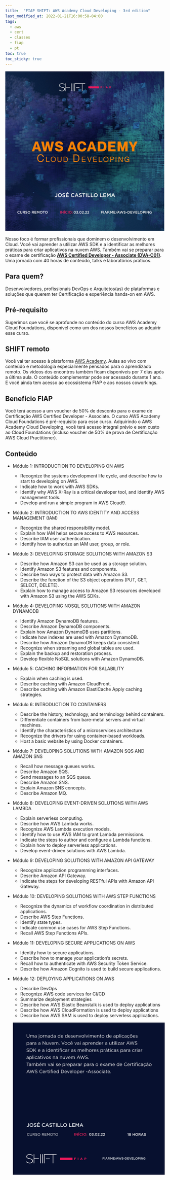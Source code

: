 ```yaml
---
title:  "FIAP SHIFT: AWS Academy Cloud Developing - 3rd edition"
last_modified_at: 2022-01-21T16:00:58-04:00
tags:
  - aws
  - cert
  - classes
  - fiap
  - pt
toc: true
toc_sticky: true
---
```


[![](/assets/images/posts/2022-01-21-shift-aws-dev-3/1.jpg)](https://www.fiap.com.br/shift/curso/tecnologia/aws-academy-cloud-developing)

Nosso foco é formar profissionais que dominem o desenvolvimento em Cloud. Você vai aprender a utilizar AWS SDK e a identificar as melhores práticas para criar aplicativos na nuvem AWS. Também vai se preparar para o exame de certificação **[AWS Certified Developer - Associate (DVA-C01)](https://aws.amazon.com/pt/certification/certified-developer-associate/)**. Uma jornada com 40 horas de conteúdo, talks e laboratórios práticos.

## Para quem?
Desenvolvedores, profissionais DevOps e Arquitetos(as) de plataformas e soluções que querem ter Certificação e experiência hands-on em AWS.

## Pré-requisito
Sugerimos que você se aprofunde no conteúdo do curso AWS Academy Cloud Foundations, disponível como um dos nossos benefícios ao adquirir esse curso.

## SHIFT remoto

Você vai ter acesso à plataforma [AWS Academy](/aws-academy). Aulas ao vivo com conteúdo e metodologia especialmente pensados para o aprendizado remoto. Os vídeos dos encontros também ficam disponíveis por 7 dias após a última aula. O conteúdo complementar pode ser acessado durante 1 ano. E você ainda tem acesso ao ecossistema FIAP e aos nossos coworkings.

## Benefício FIAP
Você terá acesso a um voucher de 50% de desconto para o exame de Certificação AWS Certified Developer - Associate. O curso AWS Academy Cloud Foundations é pré-requisito para esse curso. Adquirindo o AWS Academy Cloud Developing, você terá acesso integral prévio e sem custo ao Cloud Foundations (incluso voucher de 50% de prova de Certificação AWS Cloud Practitioner).


## Conteúdo

 - Módulo 1: INTRODUCTION TO DEVELOPING ON AWS
    * Recognize the systems development life cycle, and describe how to start to developing on AWS.
    * Indicate how to work with AWS SDKs.
    * Identify why AWS X-Ray is a critical developer tool, and identify AWS management tools.
    * Develop and run a simple program in AWS Cloud9.
 - Módulo 2: INTRODUCTION TO AWS IDENTITY AND ACCESS MANAGEMENT (IAM)
    * Recognize the shared responsibility model.
    * Explain how IAM helps secure access to AWS resources.
    * Describe IAM user authentication.
    * Identify how to authorize an IAM user, group, or role.
 - Módulo 3: DEVELOPING STORAGE SOLUTIONS WITH AMAZON S3
    * Describe how Amazon S3 can be used as a storage solution.
    * Identify Amazon S3 features and components.
    * Describe two ways to protect data with Amazon S3.
    * Describe the function of the S3 object operations (PUT, GET, SELECT, DELETE).
    * Explain how to manage access to Amazon S3 resources developed with Amazon S3 using the AWS SDKs.
- Módulo 4: DEVELOPING NOSQL SOLUTIONS WITH AMAZON DYNAMODB
    * Identify Amazon DynamoDB features.
    * Describe Amazon DynamoDB components.
    * Explain how Amazon DynamoDB uses partitions.
    * Indicate how indexes are used with Amazon DynamoDB.
    * Describe how Amazon DynamoDB keeps data consistent.
    * Recognize when streaming and global tables are used.
    * Explain the backup and restoration process.
    * Develop flexible NoSQL solutions with Amazon DynamoDB.
- Módulo 5: CACHING INFORMATION FOR SALABILITY
    * Explain when caching is used.
    * Describe caching with Amazon CloudFront.
    * Describe caching with Amazon ElastiCache Apply caching strategies.
- Módulo 6: INTRODUCTION TO CONTAINERS
    * Describe the history, technology, and terminology behind containers.
    * Differentiate containers from bare-metal servers and virtual machines.
    * Identify the characteristics of a microservices architecture.
    * Recognize the drivers for using container-based workloads.
    * Host a basic website by using Docker containers.
- Módulo 7: DEVELOPING SOLUTIONS WITH AMAZON SQS AND AMAZON SNS
    * Recall how message queues works.
    * Describe Amazon SQS.
    * Send messages to an SQS queue.
    * Describe Amazon SNS.
    * Explain Amazon SNS concepts.
    * Describe Amazon MQ.
- Módulo 8: DEVELOPING EVENT-DRIVEN SOLUTIONS WITH AWS LAMBDA
    * Explain serverless computing.
    * Describe how AWS Lambda works.
    * Recognize AWS Lambda execution models.
    * Identify how to use AWS IAM to grant Lambda permissions.
    * Indicate the steps to author and configure a Lambda functions.
    * Explain how to deploy serverless applications.
    * Develop event-driven solutions with AWS Lambda.
- Módulo 9: DEVELOPING SOLUTIONS WITH AMAZON API GATEWAY
    * Recognize application programming interfaces.
    * Describe Amazon API Gateway.
    * Indicate the steps for developing RESTful APIs with Amazon API Gateway.
- Módulo 10: DEVELOPING SOLUTIONS WITH AWS STEP FUNCTIONS
    * Recognize the dynamics of workflow coordination in distributed applications.
    * Describe AWS Step Functions.
    * Identify state types.
    * Indicate common use cases for AWS Step Functions.
    * Recall AWS Step Functions APIs.
- Módulo 11: DEVELOPING SECURE APPLICATIONS ON AWS
    * Identity how to secure applications.
    * Describe how to manage your application’s secrets.
    * Recall how to authenticate with AWS Security Token Service.
    * Describe how Amazon Cognito is used to build secure applications.
- Módulo 12: DEPLOYING APPLICATIONS ON AWS
    * Describe DevOps
    * Recognize AWS code services for CI/CD
    * Summarize deployment strategies
    * Describe how AWS Elastic Beanstalk is used to deploy applications
    * Describe how AWS CloudFormation is used to deploy applications
    * Describe how AWS SAM is used to deploy serverless applications.


    [![](/assets/images/posts/2022-01-21-shift-aws-dev-3/2.jpg)](https://www.fiap.com.br/shift/curso/tecnologia/aws-academy-cloud-developing)